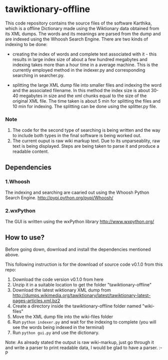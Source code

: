 # tawiktionary-offline
This code repository contains the source files of the software Karthika, which is a offline
Dictionary made using the Wiktionary data obtained from its XML dumps. The words and its meanings
are parsed from the dump and are indexed using the Whoosh Search Engine. There are two kinds of 
indexing to be done:
* creating the index of words and complete text associated with it - this results in large index size
of about a few hundred megabytes and indexing takes more than a hour time in a average machine. 
This is the currently employed method in the indexer.py and corresponding searching in searcher.py.

* splitting the large XML dump file into smaller files and indexing the word and the associated filename.
In this method the index size is about 30-40 megabytes in size and the xml chunks equal to the size of the
original XML file. The time taken is about 5 min for splitting the files and 10 min for indexing. The splitting
can be done using the splitter.py file.

### Note
1. The code for the second type of searching is being written and the way to include both types in the final software
is being worked out.
2. The current ouput is raw wiki markup text. Due to its unparseablity, raw text is being displayed. Steps are being 
taken to parse it and produce a readable content.

## Dependencies
### 1.Whoosh
The indexing and searching are caaried out using the Whoosh Python Search Engine.
http://pypi.python.org/pypi/Whoosh/

### 2.wxPython
The GUI is written using the wxPython library
http://www.wxpython.org/

## How to use?
Before going down, download and install the dependencies mentioned above.

This following instruction is for the download of source code v0.1.0 from this repo:
1. Download the code version v0.1.0 from here
2. Unzip it in a suitable location to get the folder "tawiktionary-offline"
3. Download the latest wiktionary XML dump from http://dumps.wikimedia.org/tawiktionary/latest/tawiktionary-latest-pages-articles.xml.bz2
4. Create a directory inside the tawiktionary-offline folder named "wiki-files"
5. Move the XML dump file into the wiki-files folder
6. Run `python indexer.py` and wait for the indexing to complete (you will see the words being indexed in the terminal)
7. Run `python gui.py` and use the dictionary.

Note: As already stated the output is raw wiki-markup, just go through it and write a parser to print readable data,
I would be glad to have a parser. :-P